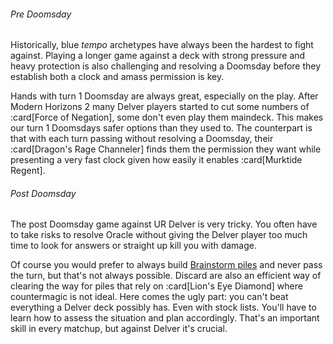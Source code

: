 <!-- markdownlint-disable first-line-heading -->

###### Pre Doomsday

Historically, blue _tempo_ archetypes have always been the hardest to fight
against. Playing a longer game against a deck with strong pressure and heavy
protection is also challenging and resolving a Doomsday before they establish
both a clock and amass permission is key.

Hands with turn 1 Doomsday are always great, especially on the play. After
Modern Horizons 2 many Delver players started to cut some numbers of :card[Force
of Negation], some don't even play them maindeck. This makes our turn 1
Doomsdays safer options than they used to. The counterpart is that with each
turn passing without resolving a Doomsday, their :card[Dragon's Rage Channeler]
finds them the permission they want while presenting a very fast clock given how
easily it enables :card[Murktide Regent].

###### Post Doomsday

The post Doomsday game against UR Delver is very tricky. You often have to take
risks to resolve Oracle without giving the Delver player too much time to look
for answers or straight up kill you with damage.

Of course you would prefer to always build [Brainstorm
piles](/meandeck/brainstorm) and never pass the turn, but that's not always
possible. Discard are also an efficient way of clearing the way for piles that
rely on :card[Lion's Eye Diamond] where countermagic is not ideal. Here comes
the ugly part: you can't beat everything a Delver deck possibly has. Even with
stock lists. You'll have to learn how to assess the situation and plan
accordingly. That's an important skill in every matchup, but against Delver it's
crucial.
